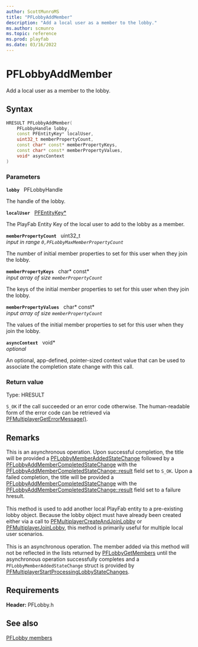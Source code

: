 ```yaml
---
author: ScottMunroMS
title: "PFLobbyAddMember"
description: "Add a local user as a member to the lobby."
ms.author: scmunro
ms.topic: reference
ms.prod: playfab
ms.date: 03/16/2022
---
```


# PFLobbyAddMember  

Add a local user as a member to the lobby.  

## Syntax  
  
```cpp
HRESULT PFLobbyAddMember(  
    PFLobbyHandle lobby,  
    const PFEntityKey* localUser,  
    uint32_t memberPropertyCount,  
    const char* const* memberPropertyKeys,  
    const char* const* memberPropertyValues,  
    void* asyncContext  
)  
```  
  
### Parameters  
  
**`lobby`** &nbsp; PFLobbyHandle  
  
The handle of the lobby.  
  
**`localUser`** &nbsp; [PFEntityKey*](../../pfmultiplayer/pfentitykey_clientsdk.md)  
  
The PlayFab Entity Key of the local user to add to the lobby as a member.  
  
**`memberPropertyCount`** &nbsp; uint32_t  
*input in range `0,PFLobbyMaxMemberPropertyCount`*  
  
The number of initial member properties to set for this user when they join the lobby.  
  
**`memberPropertyKeys`** &nbsp; char* const*  
*input array of size `memberPropertyCount`*  
  
The keys of the initial member properties to set for this user when they join the lobby.  
  
**`memberPropertyValues`** &nbsp; char* const*  
*input array of size `memberPropertyCount`*  
  
The values of the initial member properties to set for this user when they join the lobby.  
  
**`asyncContext`** &nbsp; void*  
*optional*  
  
An optional, app-defined, pointer-sized context value that can be used to associate the completion state change with this call.  
  
  
### Return value
Type: HRESULT
  
```S_OK``` if the call succeeded or an error code otherwise. The human-readable form of the error code can be retrieved via [PFMultiplayerGetErrorMessage()](../../pfmultiplayer/functions/pfmultiplayergeterrormessage.md).
  
## Remarks  
  
This is an asynchronous operation. Upon successful completion, the title will be provided a [PFLobbyMemberAddedStateChange](../structs/pflobbymemberaddedstatechange.md) followed by a [PFLobbyAddMemberCompletedStateChange](../structs/pflobbyaddmembercompletedstatechange.md) with the [PFLobbyAddMemberCompletedStateChange::result](../structs/pflobbyaddmembercompletedstatechange.md) field set to ```S_OK```. Upon a failed completion, the title will be provided a [PFLobbyAddMemberCompletedStateChange](../structs/pflobbyaddmembercompletedstatechange.md) with the [PFLobbyAddMemberCompletedStateChange::result](../structs/pflobbyaddmembercompletedstatechange.md) field set to a failure hresult. <br /><br /> This method is used to add another local PlayFab entity to a pre-existing lobby object. Because the lobby object must have already been created either via a call to [PFMultiplayerCreateAndJoinLobby](pfmultiplayercreateandjoinlobby.md) or [PFMultiplayerJoinLobby](pfmultiplayerjoinlobby.md), this method is primarily useful for multiple local user scenarios.   <br /><br /> This is an asynchronous operation. The member added via this method will not be reflected in the lists returned by [PFLobbyGetMembers](pflobbygetmembers.md) until the asynchronous operation successfully completes and a ```PFLobbyMemberAddedStateChange``` struct is provided by [PFMultiplayerStartProcessingLobbyStateChanges](pfmultiplayerstartprocessinglobbystatechanges.md).
  
## Requirements  
  
**Header:** PFLobby.h
  
## See also  
[PFLobby members](../pflobby_members.md)  

  
  
